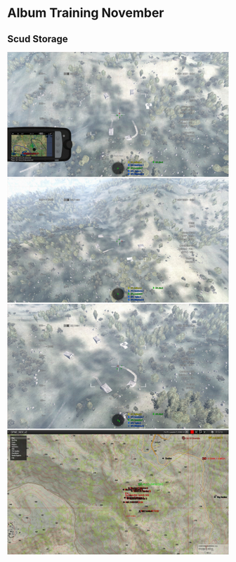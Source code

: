 # Album Training November


## Scud Storage
<img src="Scud Storage/20211107215532_1.jpg" />
<img src="Scud Storage/20211107215554_1.jpg" />
<img src="Scud Storage/20211107220232_1.jpg" />
<img src="Scud Storage/20211107222332_1.jpg" />
